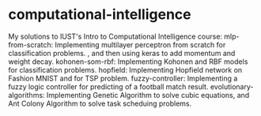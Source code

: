 # computational-intelligence

My solutions to IUST's Intro to Computational Intelligence course:
mlp-from-scratch: Implementing multilayer perceptron from scratch for classification problems. , and then using keras to add momentum and weight decay.
kohonen-som-rbf: Implementing Kohonen and RBF models for classification problems. 
hopfield: Implementing Hopfield network on Fashion MNIST and for TSP problem.
fuzzy-controller: Implementing a fuzzy logic controller for predicting of a football match result.
evolutionary-algorithms: Implementing Genetic Algorithm to solve cubic equations, and Ant Colony Algorithm to solve task scheduing problems.
